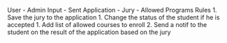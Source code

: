 User - Admin
Input
    - Sent Application
    - Jury
    - Allowed Programs
Rules
    1. Save the jury to the application
    1. Change the status of the student if he is accepted
    1. Add list of allowed courses to enroll
    2. Send a notif to the student on the result of the application based on the jury
